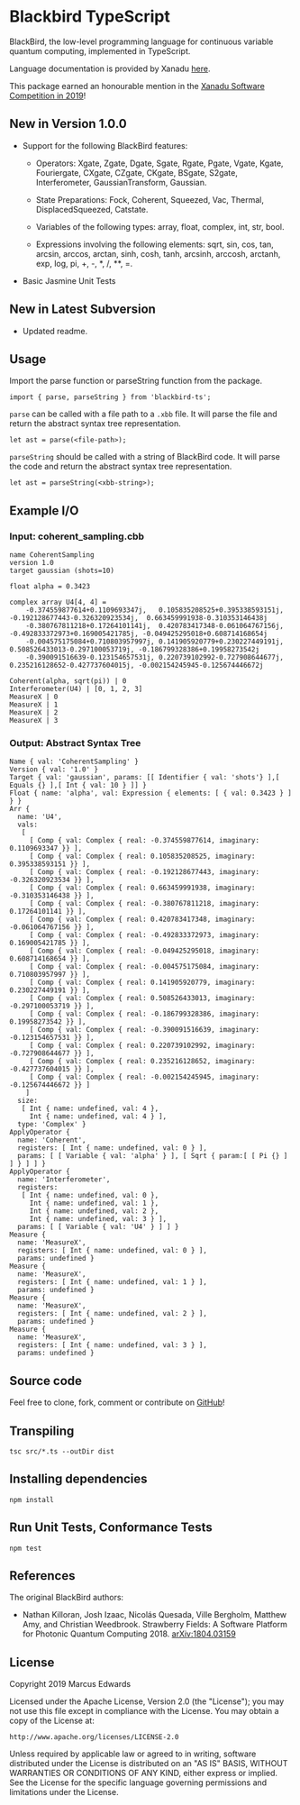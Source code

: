 # Blackbird TypeScript

BlackBird, the low-level programming language for continuous variable quantum computing, implemented in TypeScript.

Language documentation is provided by Xanadu [here](https://strawberryfields.readthedocs.io/en/latest/tutorials/blackbird.html).

This package earned an honourable mention in the [Xanadu Software Competition in 2019](https://medium.com/xanaduai/xanadu-software-competition-the-results-are-in-9ccb6a3b591b)!

## New in Version 1.0.0

- Support for the following BlackBird features:

  - Operators: Xgate, Zgate, Dgate, Sgate, Rgate, Pgate, Vgate, Kgate, Fouriergate, CXgate, CZgate, CKgate, BSgate, S2gate, Interferometer, GaussianTransform, Gaussian.

  - State Preparations: Fock, Coherent, Squeezed, Vac, Thermal, DisplacedSqueezed, Catstate.

  - Variables of the following types: array, float, complex, int, str, bool.

  - Expressions involving the following elements: sqrt, sin, cos, tan, arcsin, arccos, arctan, sinh, cosh, tanh, arcsinh, arccosh, arctanh, exp, log, pi, +, -, *, /, **, =.

- Basic Jasmine Unit Tests

## New in Latest Subversion

- Updated readme.

## Usage

Import the parse function or parseString function from the package.

```
import { parse, parseString } from 'blackbird-ts';
```

`parse` can be called with a file path to a `.xbb` file. It will parse the file and return the abstract syntax tree representation.

```
let ast = parse(<file-path>);
```

`parseString`  should be called with a string of BlackBird code. It will parse the code and return the abstract syntax tree representation.

```
let ast = parseString(<xbb-string>);
```

## Example I/O

### Input: coherent_sampling.cbb

```
name CoherentSampling
version 1.0
target gaussian (shots=10)

float alpha = 0.3423

complex array U4[4, 4] =
    -0.374559877614+0.1109693347j,   0.105835208525+0.395338593151j, -0.192128677443-0.326320923534j,  0.663459991938-0.310353146438j
    -0.380767811218+0.17264101141j,  0.420783417348-0.061064767156j, -0.492833372973+0.169005421785j, -0.049425295018+0.608714168654j
    -0.004575175084+0.710803957997j, 0.141905920779+0.230227449191j,  0.508526433013-0.297100053719j, -0.186799328386+0.19958273542j
    -0.390091516639-0.123154657531j, 0.220739102992-0.727908644677j,  0.235216128652-0.427737604015j, -0.002154245945-0.125674446672j

Coherent(alpha, sqrt(pi)) | 0
Interferometer(U4) | [0, 1, 2, 3]
MeasureX | 0
MeasureX | 1
MeasureX | 2
MeasureX | 3
```

### Output: Abstract Syntax Tree

```
Name { val: 'CoherentSampling' }
Version { val: '1.0' }
Target { val: 'gaussian', params: [[ Identifier { val: 'shots'} ],[ Equals {} ],[ Int { val: 10 } ]] }
Float { name: 'alpha', val: Expression { elements: [ { val: 0.3423 } ] } }
Arr {
  name: 'U4',
  vals:
   [
     [ Comp { val: Complex { real: -0.374559877614, imaginary: 0.1109693347 }} ],
     [ Comp { val: Complex { real: 0.105835208525, imaginary: 0.395338593151 }} ],
     [ Comp { val: Complex { real: -0.192128677443, imaginary: -0.326320923534 }} ],
     [ Comp { val: Complex { real: 0.663459991938, imaginary: -0.310353146438 }} ],
     [ Comp { val: Complex { real: -0.380767811218, imaginary: 0.17264101141 }} ],
     [ Comp { val: Complex { real: 0.420783417348, imaginary: -0.061064767156 }} ],
     [ Comp { val: Complex { real: -0.492833372973, imaginary: 0.169005421785 }} ],
     [ Comp { val: Complex { real: -0.049425295018, imaginary: 0.608714168654 }} ],
     [ Comp { val: Complex { real: -0.004575175084, imaginary: 0.710803957997 }} ],
     [ Comp { val: Complex { real: 0.141905920779, imaginary: 0.230227449191 }} ],
     [ Comp { val: Complex { real: 0.508526433013, imaginary: -0.297100053719 }} ],
     [ Comp { val: Complex { real: -0.186799328386, imaginary: 0.19958273542 }} ],
     [ Comp { val: Complex { real: -0.390091516639, imaginary: -0.123154657531 }} ],
     [ Comp { val: Complex { real: 0.220739102992, imaginary: -0.727908644677 }} ],
     [ Comp { val: Complex { real: 0.235216128652, imaginary: -0.427737604015 }} ],
     [ Comp { val: Complex { real: -0.002154245945, imaginary: -0.125674446672 }} ]
    ]
  size:
   [ Int { name: undefined, val: 4 },
     Int { name: undefined, val: 4 } ],
  type: 'Complex' }
ApplyOperator {
  name: 'Coherent',
  registers: [ Int { name: undefined, val: 0 } ],
  params: [ [ Variable { val: 'alpha' } ], [ Sqrt { param:[ [ Pi {} ] ] } ] ] }
ApplyOperator {
  name: 'Interferometer',
  registers:
   [ Int { name: undefined, val: 0 },
     Int { name: undefined, val: 1 },
     Int { name: undefined, val: 2 },
     Int { name: undefined, val: 3 } ],
  params: [ [ Variable { val: 'U4' } ] ] }
Measure {
  name: 'MeasureX',
  registers: [ Int { name: undefined, val: 0 } ],
  params: undefined }
Measure {
  name: 'MeasureX',
  registers: [ Int { name: undefined, val: 1 } ],
  params: undefined }
Measure {
  name: 'MeasureX',
  registers: [ Int { name: undefined, val: 2 } ],
  params: undefined }
Measure {
  name: 'MeasureX',
  registers: [ Int { name: undefined, val: 3 } ],
  params: undefined }
```

## Source code

Feel free to clone, fork, comment or contribute on [GitHub](https://github.com/comp-phys-marc/blackbird-ts)!

## Transpiling

```
tsc src/*.ts --outDir dist
```

## Installing dependencies

```
npm install
```

## Run Unit Tests, Conformance Tests

```
npm test
```

## References

The original BlackBird authors:

- Nathan Killoran, Josh Izaac, Nicolás Quesada, Ville Bergholm, Matthew Amy, and Christian Weedbrook. Strawberry Fields: A Software Platform for Photonic Quantum Computing 2018. [arXiv:1804.03159](http://web.archive.org/web/20210122181034/https://quantum-journal.org/papers/q-2019-03-11-129/)

## License

Copyright 2019 Marcus Edwards

Licensed under the Apache License, Version 2.0 (the "License"); you may not use this file except in compliance with the License. You may obtain a copy of the License at:

```
http://www.apache.org/licenses/LICENSE-2.0
```

Unless required by applicable law or agreed to in writing, software distributed under the License is distributed on an "AS IS" BASIS, WITHOUT WARRANTIES OR CONDITIONS OF ANY KIND, either express or implied. See the License for the specific language governing permissions and limitations under the License.
